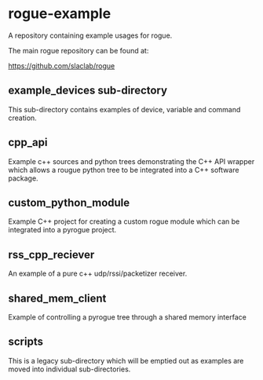 # rogue-example

A repository containing example usages for rogue.

The main rogue repository can be found at:

https://github.com/slaclab/rogue

## example_devices sub-directory
This sub-directory contains examples of device, variable and command creation.

## cpp_api

Example c++ sources and python trees demonstrating the C++ API wrapper which allows 
a rougue python tree to be integrated into a C++ software package.

## custom_python_module

Example C++ project for creating a custom rogue module which can be integrated into a pyrogue project. 

## rss_cpp_reciever

An example of a pure c++ udp/rssi/packetizer receiver.

## shared_mem_client

Example of controlling a pyrogue tree through a shared memory interface

## scripts

This is a legacy sub-directory which will be emptied out as examples are moved into individual sub-directories.
